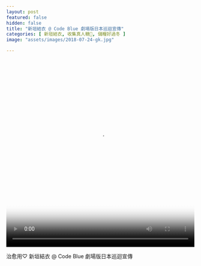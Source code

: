 ```yaml
---
layout: post
featured: false
hidden: false
title: "新垣結衣 @ Code Blue 劇場版日本巡迴宣傳"
categories: [ 新垣結衣, 收集真人糖🍬, 儲糧好過冬 ]
image: "assets/images/2018-07-24-gk.jpg"

---
```

<video controls="controls" src="{{ site.baseurl }}/assets/images/2018-07-24-gk.mp4" poster="{{ site.baseurl }}/assets/images/2018-07-24-gk.jpg" loop="loop" width="500" height="500"></video>

治愈用♡
新垣結衣 @ Code Blue 劇場版日本巡迴宣傳

